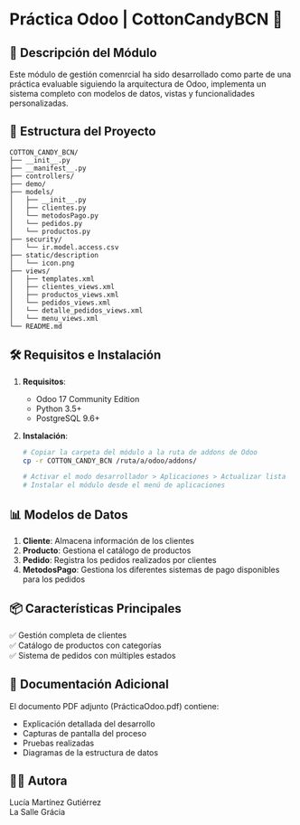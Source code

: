 # Práctica Odoo | CottonCandyBCN 🍭

## 📝 Descripción del Módulo
Este módulo de gestión comenrcial ha sido desarrollado como parte de una práctica evaluable siguiendo la arquitectura de Odoo, implementa un sistema completo con modelos de datos, vistas y funcionalidades personalizadas.

## 📂 Estructura del Proyecto
```
COTTON_CANDY_BCN/
├── __init__.py
├── __manifest__.py
├── controllers/
├── demo/
├── models/
│   ├── __init__.py
│   ├── clientes.py
│   └── metodosPago.py
│   └── pedidos.py
│   └── productos.py
├── security/
│   └── ir.model.access.csv
├── static/description
│   └── icon.png
├── views/
│   ├── templates.xml
│   ├── clientes_views.xml
│   ├── productos_views.xml
│   └── pedidos_views.xml
│   └── detalle_pedidos_views.xml
│   └── menu_views.xml
└── README.md
```

## 🛠️ Requisitos e Instalación
1. **Requisitos**:
   - Odoo 17 Community Edition
   - Python 3.5+
   - PostgreSQL 9.6+

2. **Instalación**:
   ```bash
   # Copiar la carpeta del módulo a la ruta de addons de Odoo
   cp -r COTTON_CANDY_BCN /ruta/a/odoo/addons/
   
   # Activar el modo desarrollador > Aplicaciones > Actualizar lista
   # Instalar el módulo desde el menú de aplicaciones
   ```

## 📊 Modelos de Datos
1. **Cliente**: Almacena información de los clientes
2. **Producto**: Gestiona el catálogo de productos
3. **Pedido**: Registra los pedidos realizados por clientes
4. **MetodosPago**: Gestiona los diferentes sistemas de pago disponibles para los pedidos

## 📦 Características Principales
✅ Gestión completa de clientes <br>
✅ Catálogo de productos con categorías <br>
✅ Sistema de pedidos con múltiples estados

## 📄 Documentación Adicional
El documento PDF adjunto (PrácticaOdoo.pdf) contiene:
- Explicación detallada del desarrollo
- Capturas de pantalla del proceso
- Pruebas realizadas
- Diagramas de la estructura de datos

## 👩‍💻 Autora
Lucía Martínez Gutiérrez <br>
La Salle Grácia  

